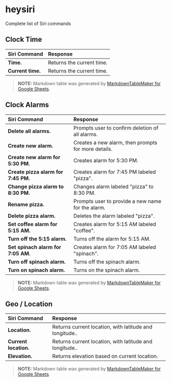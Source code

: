 # heysiri
Complete list of Siri commands


## Clock Time

|  **Siri Command** | Response |
| :--- | :--- |
|  **Time.** | Returns the current time. |
|  **Current time.** | Returns the current time. |

> **NOTE:** Markdown table was generated by [MarkdownTableMaker for Google Sheets][mtm].

## Clock Alarms

|  **Siri Command** | Response |
| :--- | :--- |
|  **Delete all alarms.** | Prompts user to confirm deletion of all alarms. |
|  **Create new alarm.** | Creates a new alarm, then prompts for more details. |
|  **Create new alarm for 5:30 PM.** | Creates alarm for 5:30 PM. |
|  **Create pizza alarm for 7:45 PM.** | Creates alarm for 7:45 PM labeled "pizza". |
|  **Change pizza alarm to 8:30 PM.** | Changes alarm labeled "pizza" to 8:30 PM. |
|  **Rename pizza.** | Prompts user to provide a new name for the alarm. |
|  **Delete pizza alarm.** | Deletes the alarm labeled "pizza". |
|  **Set coffee alarm for 5:15 AM.** | Creates alarm for 5:15 AM labeled "coffee". |
|  **Turn off the 5:15 alarm.** | Turns off the alarm for 5:15 AM. |
|  **Set spinach alarm for 7:05 AM.** | Creates alarm for 7:05 AM labeled "spinach". |
|  **Turn off spinach alarm.** | Turns off the spinach alarm. |
|  **Turn on spinach alarm.** | Turns on the spinach alarm. |


> **NOTE:** Markdown table was generated by [MarkdownTableMaker for Google Sheets][mtm].

## Geo / Location 

|  **Siri Command** | Response |
| :--- | :--- |
|  **Location.** | Returns current location, with latitude and longitude.. |
|  **Current location.** | Returns current location, with latitude and longitude.. |
|  **Elevation.** | Returns elevation based on current location. |

> **NOTE:** Markdown table was generated by [MarkdownTableMaker for Google Sheets][mtm].

[mtm]: https://markdowntablemaker.com/mtm/about
